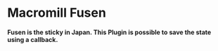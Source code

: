 Macromill Fusen
===============

__Fusen is the sticky in Japan. This Plugin is possible to save the state using a callback.__
